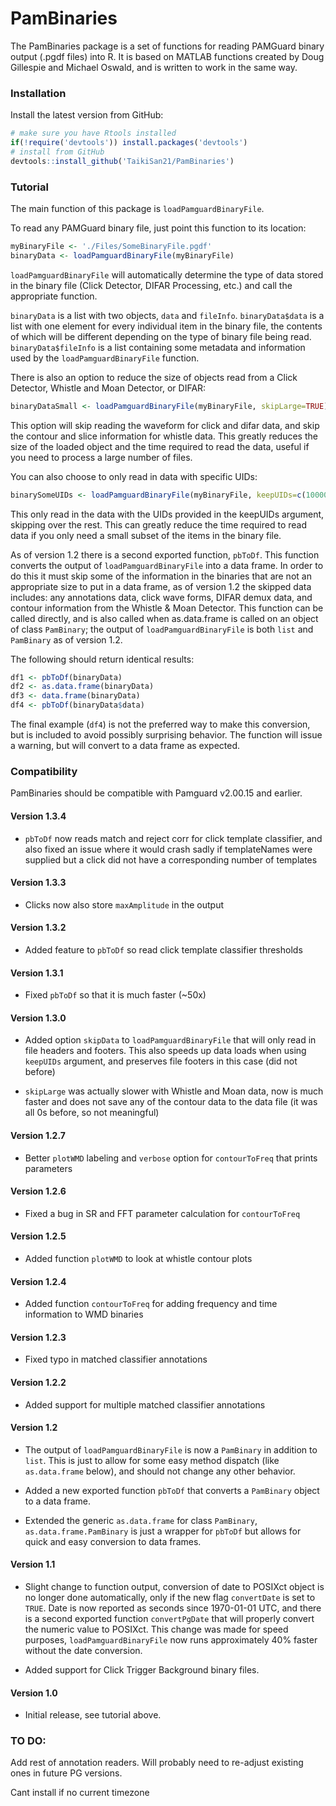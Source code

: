 # PamBinaries

The PamBinaries package is a set of functions for reading PAMGuard binary output
(.pgdf files) into R. It is based on MATLAB functions created by Doug Gillespie
and Michael Oswald, and is written to work in the same way.

### Installation

Install the latest version from GitHub:

```r
# make sure you have Rtools installed
if(!require('devtools')) install.packages('devtools')
# install from GitHub
devtools::install_github('TaikiSan21/PamBinaries')

```

### Tutorial

The main function of this package is `loadPamguardBinaryFile`.

To read any PAMGuard binary file, just point this function to its location:

```r
myBinaryFile <- './Files/SomeBinaryFile.pgdf'
binaryData <- loadPamguardBinaryFile(myBinaryFile)
```
`loadPamguardBinaryFile` will automatically determine the type of data
stored in the binary file (Click Detector, DIFAR Processing, etc.) and call
the appropriate function. 

`binaryData` is a list with two objects, `data`
and `fileInfo`. `binaryData$data` is a list with one element for every 
individual item in the binary file, the contents of which will be different
depending on the type of binary file being read. `binaryData$fileInfo` 
is a list containing some metadata and information used by the 
`loadPamguardBinaryFile` function.

There is also an option to reduce the size of objects read from a 
Click Detector, Whistle and Moan Detector, or DIFAR:

```r
binaryDataSmall <- loadPamguardBinaryFile(myBinaryFile, skipLarge=TRUE)
```

This option will skip reading the waveform for click and difar data, and
skip the contour and slice information for whistle data. This greatly reduces
the size of the loaded object and the time required to read the data, useful
if you need to process a large number of files.

You can also choose to only read in data with specific UIDs:

```r
binarySomeUIDs <- loadPamguardBinaryFile(myBinaryFile, keepUIDs=c(100000001, 100000002))
```

This only read in the data with the UIDs provided in the keepUIDs argument, skipping over
the rest. This can greatly reduce the time required to read data if you only need a
small subset of the items in the binary file.

As of version 1.2 there is a second exported function, `pbToDf`. This function converts
the output of `loadPamguardBinaryFile` into a data frame. In order to do this it must
skip some of the information in the binaries that are not an appropriate size to put in
a data frame, as of version 1.2 the skipped data includes: any annotations data, click
wave forms, DIFAR demux data, and contour information from the Whistle & Moan Detector.
This function can be called directly, and is also called when as.data.frame is called 
on an object of class `PamBinary`; the output of `loadPamguardBinaryFile` is both `list`
and `PamBinary` as of version 1.2. 

The following should return identical results:

```r
df1 <- pbToDf(binaryData)
df2 <- as.data.frame(binaryData)
df3 <- data.frame(binaryData)
df4 <- pbToDf(binaryData$data)
```

The final example (`df4`) is not the preferred way to make this conversion, but is
included to avoid possibly surprising behavior. The function will issue a warning,
but will convert to a data frame as expected.

### Compatibility

PamBinaries should be compatible with Pamguard v2.00.15 and earlier.

#### Version 1.3.4

* `pbToDf` now reads match and reject corr for click template classifier, and also fixed
an issue where it would crash sadly if templateNames were supplied but a click did not have
a corresponding number of templates

#### Version 1.3.3

* Clicks now also store `maxAmplitude` in the output

#### Version 1.3.2

* Added feature to `pbToDf` so read click template classifier thresholds

#### Version 1.3.1

* Fixed `pbToDf` so that it is much faster (~50x)

#### Version 1.3.0

* Added option `skipData` to `loadPamguardBinaryFile` that will only read in file headers
and footers. This also speeds up data loads when using `keepUIDs` argument, and preserves
file footers in this case (did not before)

* `skipLarge` was actually slower with Whistle and Moan data, now is much faster and does
not save any of the contour data to the data file (it was all 0s before, so not meaningful)

#### Version 1.2.7

* Better `plotWMD` labeling and `verbose` option for `contourToFreq` that prints parameters

#### Version 1.2.6

* Fixed a bug in SR and FFT parameter calculation for `contourToFreq`

#### Version 1.2.5

* Added function `plotWMD` to look at whistle contour plots

#### Version 1.2.4 

* Added function `contourToFreq` for adding frequency and time information to WMD binaries

#### Version 1.2.3

* Fixed typo in matched classifier annotations

#### Version 1.2.2

* Added support for multiple matched classifier annotations

#### Version 1.2

* The output of `loadPamguardBinaryFile` is now a `PamBinary` in addition to `list`.
This is just to allow for some easy method dispatch (like `as.data.frame` below),
and should not change any other behavior.

* Added a new exported function `pbToDf` that converts a `PamBinary` object to a
data frame. 

* Extended the generic `as.data.frame` for class `PamBinary`, `as.data.frame.PamBinary`
is just a wrapper for `pbToDf` but allows for quick and easy conversion to data frames.

#### Version 1.1

* Slight change to function output, conversion of date to POSIXct object is no longer
done automatically, only if the new flag `convertDate` is set to `TRUE`. Date is now
reported as seconds since 1970-01-01 UTC, and there is a second exported function
`convertPgDate` that will properly convert the numeric value to POSIXct. This change
was made for speed purposes, `loadPamguardBinaryFile` now runs approximately 40% faster
without the date conversion.

* Added support for Click Trigger Background binary files.

#### Version 1.0

* Initial release, see tutorial above.

### TO DO:

Add rest of annotation readers. Will probably need to re-adjust existing ones in future
PG versions.

Cant install if no current timezone
